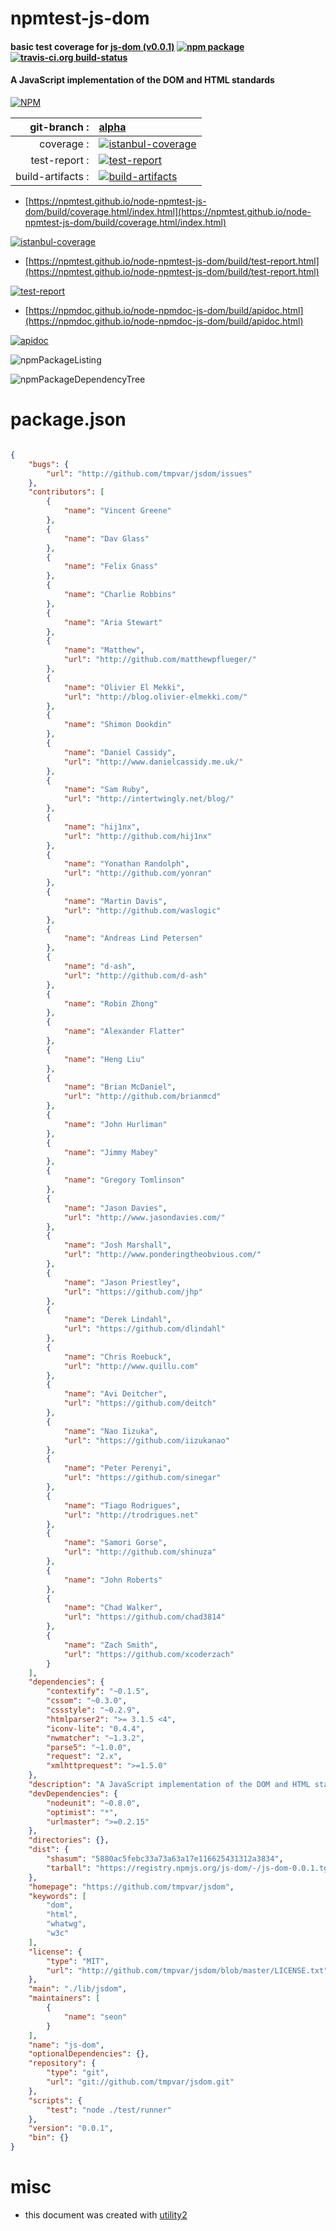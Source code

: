 # npmtest-js-dom

#### basic test coverage for  [js-dom (v0.0.1)](https://github.com/tmpvar/jsdom)  [![npm package](https://img.shields.io/npm/v/npmtest-js-dom.svg?style=flat-square)](https://www.npmjs.org/package/npmtest-js-dom) [![travis-ci.org build-status](https://api.travis-ci.org/npmtest/node-npmtest-js-dom.svg)](https://travis-ci.org/npmtest/node-npmtest-js-dom)

#### A JavaScript implementation of the DOM and HTML standards

[![NPM](https://nodei.co/npm/js-dom.png?downloads=true&downloadRank=true&stars=true)](https://www.npmjs.com/package/js-dom)

| git-branch : | [alpha](https://github.com/npmtest/node-npmtest-js-dom/tree/alpha)|
|--:|:--|
| coverage : | [![istanbul-coverage](https://npmtest.github.io/node-npmtest-js-dom/build/coverage.badge.svg)](https://npmtest.github.io/node-npmtest-js-dom/build/coverage.html/index.html)|
| test-report : | [![test-report](https://npmtest.github.io/node-npmtest-js-dom/build/test-report.badge.svg)](https://npmtest.github.io/node-npmtest-js-dom/build/test-report.html)|
| build-artifacts : | [![build-artifacts](https://npmtest.github.io/node-npmtest-js-dom/glyphicons_144_folder_open.png)](https://github.com/npmtest/node-npmtest-js-dom/tree/gh-pages/build)|

- [https://npmtest.github.io/node-npmtest-js-dom/build/coverage.html/index.html](https://npmtest.github.io/node-npmtest-js-dom/build/coverage.html/index.html)

[![istanbul-coverage](https://npmtest.github.io/node-npmtest-js-dom/build/screenCapture.buildCi.browser.%252Ftmp%252Fbuild%252Fcoverage.lib.html.png)](https://npmtest.github.io/node-npmtest-js-dom/build/coverage.html/index.html)

- [https://npmtest.github.io/node-npmtest-js-dom/build/test-report.html](https://npmtest.github.io/node-npmtest-js-dom/build/test-report.html)

[![test-report](https://npmtest.github.io/node-npmtest-js-dom/build/screenCapture.buildCi.browser.%252Ftmp%252Fbuild%252Ftest-report.html.png)](https://npmtest.github.io/node-npmtest-js-dom/build/test-report.html)

- [https://npmdoc.github.io/node-npmdoc-js-dom/build/apidoc.html](https://npmdoc.github.io/node-npmdoc-js-dom/build/apidoc.html)

[![apidoc](https://npmdoc.github.io/node-npmdoc-js-dom/build/screenCapture.buildCi.browser.%252Ftmp%252Fbuild%252Fapidoc.html.png)](https://npmdoc.github.io/node-npmdoc-js-dom/build/apidoc.html)

![npmPackageListing](https://npmtest.github.io/node-npmtest-js-dom/build/screenCapture.npmPackageListing.svg)

![npmPackageDependencyTree](https://npmtest.github.io/node-npmtest-js-dom/build/screenCapture.npmPackageDependencyTree.svg)



# package.json

```json

{
    "bugs": {
        "url": "http://github.com/tmpvar/jsdom/issues"
    },
    "contributors": [
        {
            "name": "Vincent Greene"
        },
        {
            "name": "Dav Glass"
        },
        {
            "name": "Felix Gnass"
        },
        {
            "name": "Charlie Robbins"
        },
        {
            "name": "Aria Stewart"
        },
        {
            "name": "Matthew",
            "url": "http://github.com/matthewpflueger/"
        },
        {
            "name": "Olivier El Mekki",
            "url": "http://blog.olivier-elmekki.com/"
        },
        {
            "name": "Shimon Dookdin"
        },
        {
            "name": "Daniel Cassidy",
            "url": "http://www.danielcassidy.me.uk/"
        },
        {
            "name": "Sam Ruby",
            "url": "http://intertwingly.net/blog/"
        },
        {
            "name": "hij1nx",
            "url": "http://github.com/hij1nx"
        },
        {
            "name": "Yonathan Randolph",
            "url": "http://github.com/yonran"
        },
        {
            "name": "Martin Davis",
            "url": "http://github.com/waslogic"
        },
        {
            "name": "Andreas Lind Petersen"
        },
        {
            "name": "d-ash",
            "url": "http://github.com/d-ash"
        },
        {
            "name": "Robin Zhong"
        },
        {
            "name": "Alexander Flatter"
        },
        {
            "name": "Heng Liu"
        },
        {
            "name": "Brian McDaniel",
            "url": "http://github.com/brianmcd"
        },
        {
            "name": "John Hurliman"
        },
        {
            "name": "Jimmy Mabey"
        },
        {
            "name": "Gregory Tomlinson"
        },
        {
            "name": "Jason Davies",
            "url": "http://www.jasondavies.com/"
        },
        {
            "name": "Josh Marshall",
            "url": "http://www.ponderingtheobvious.com/"
        },
        {
            "name": "Jason Priestley",
            "url": "https://github.com/jhp"
        },
        {
            "name": "Derek Lindahl",
            "url": "https://github.com/dlindahl"
        },
        {
            "name": "Chris Roebuck",
            "url": "http://www.quillu.com"
        },
        {
            "name": "Avi Deitcher",
            "url": "https://github.com/deitch"
        },
        {
            "name": "Nao Iizuka",
            "url": "https://github.com/iizukanao"
        },
        {
            "name": "Peter Perenyi",
            "url": "https://github.com/sinegar"
        },
        {
            "name": "Tiago Rodrigues",
            "url": "http://trodrigues.net"
        },
        {
            "name": "Samori Gorse",
            "url": "http://github.com/shinuza"
        },
        {
            "name": "John Roberts"
        },
        {
            "name": "Chad Walker",
            "url": "https://github.com/chad3814"
        },
        {
            "name": "Zach Smith",
            "url": "https://github.com/xcoderzach"
        }
    ],
    "dependencies": {
        "contextify": "~0.1.5",
        "cssom": "~0.3.0",
        "cssstyle": "~0.2.9",
        "htmlparser2": ">= 3.1.5 <4",
        "iconv-lite": "0.4.4",
        "nwmatcher": "~1.3.2",
        "parse5": "~1.0.0",
        "request": "2.x",
        "xmlhttprequest": ">=1.5.0"
    },
    "description": "A JavaScript implementation of the DOM and HTML standards",
    "devDependencies": {
        "nodeunit": "~0.8.0",
        "optimist": "*",
        "urlmaster": ">=0.2.15"
    },
    "directories": {},
    "dist": {
        "shasum": "5880ac5febc33a73a63a17e116625431312a3834",
        "tarball": "https://registry.npmjs.org/js-dom/-/js-dom-0.0.1.tgz"
    },
    "homepage": "https://github.com/tmpvar/jsdom",
    "keywords": [
        "dom",
        "html",
        "whatwg",
        "w3c"
    ],
    "license": {
        "type": "MIT",
        "url": "http://github.com/tmpvar/jsdom/blob/master/LICENSE.txt"
    },
    "main": "./lib/jsdom",
    "maintainers": [
        {
            "name": "seon"
        }
    ],
    "name": "js-dom",
    "optionalDependencies": {},
    "repository": {
        "type": "git",
        "url": "git://github.com/tmpvar/jsdom.git"
    },
    "scripts": {
        "test": "node ./test/runner"
    },
    "version": "0.0.1",
    "bin": {}
}
```



# misc
- this document was created with [utility2](https://github.com/kaizhu256/node-utility2)
